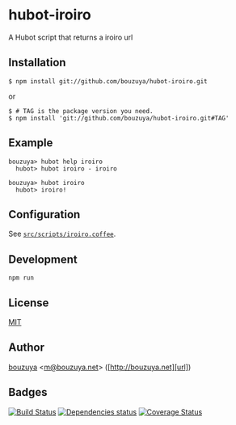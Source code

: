 # hubot-iroiro

A Hubot script that returns a iroiro url

## Installation

    $ npm install git://github.com/bouzuya/hubot-iroiro.git

or

    $ # TAG is the package version you need.
    $ npm install 'git://github.com/bouzuya/hubot-iroiro.git#TAG'

## Example

    bouzuya> hubot help iroiro
      hubot> hubot iroiro - iroiro

    bouzuya> hubot iroiro
      hubot> iroiro!

## Configuration

See [`src/scripts/iroiro.coffee`](src/scripts/iroiro.coffee).

## Development

`npm run`

## License

[MIT](LICENSE)

## Author

[bouzuya][user] &lt;[m@bouzuya.net][mail]&gt; ([http://bouzuya.net][url])

## Badges

[![Build Status][travis-badge]][travis]
[![Dependencies status][david-dm-badge]][david-dm]
[![Coverage Status][coveralls-badge]][coveralls]

[travis]: https://travis-ci.org/bouzuya/hubot-iroiro
[travis-badge]: https://travis-ci.org/bouzuya/hubot-iroiro.svg?branch=master
[david-dm]: https://david-dm.org/bouzuya/hubot-iroiro
[david-dm-badge]: https://david-dm.org/bouzuya/hubot-iroiro.png
[coveralls]: https://coveralls.io/r/bouzuya/hubot-iroiro
[coveralls-badge]: https://img.shields.io/coveralls/bouzuya/hubot-iroiro.svg
[user]: https://github.com/bouzuya
[mail]: mailto:m@bouzuya.net
[url]: http://bouzuya.net

